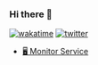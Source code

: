 ### Hi there 👋

[![wakatime](https://wakatime.com/badge/user/4eea7157-ccbc-4140-addb-8034396c6a2e.svg)](https://wakatime.com/@4eea7157-ccbc-4140-addb-8034396c6a2e)
[![twitter](https://img.shields.io/twitter/follow/tnhnclskn?label=followers&logo=twitter&color=%23007ec6&style=plastic)](https://twitter.com/tnhnclskn)

- [🖥️ Monitor Service](https://monitorservice.net)
<!--
**tnhnclskn/tnhnclskn** is a ✨ _special_ ✨ repository because its `README.md` (this file) appears on your GitHub profile.

Here are some ideas to get you started:

- 🔭 I’m currently working on ...
- 🌱 I’m currently learning ...
- 👯 I’m looking to collaborate on ...
- 🤔 I’m looking for help with ...
- 💬 Ask me about ...
- 📫 How to reach me: ...
- 😄 Pronouns: ...
- ⚡ Fun fact: ...
-->
